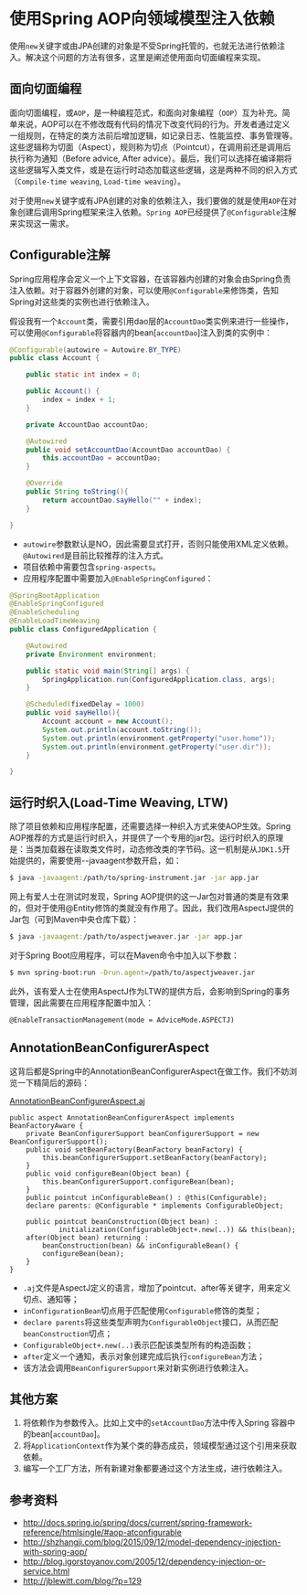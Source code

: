 使用Spring AOP向领域模型注入依赖
========================================================================
使用`new`关键字或由JPA创建的对象是不受Spring托管的，也就无法进行依赖注入。解决这个问题的方法有很多，这里是阐述使用面向切面编程来实现。

## 面向切面编程

面向切面编程，或`AOP`，是一种编程范式，和面向对象编程（`OOP`）互为补充。简单来说，AOP可以在不修改既有代码的情况下改变代码的行为。开发者通过定义一组规则，在特定的类方法前后增加逻辑，如记录日志、性能监控、事务管理等。这些逻辑称为切面（Aspect），规则称为切点（Pointcut），在调用前还是调用后执行称为通知（Before advice, After advice）。最后，我们可以选择在编译期将这些逻辑写入类文件，或是在运行时动态加载这些逻辑，这是两种不同的织入方式（`Compile-time weaving`, `Load-time weaving`）。

对于使用`new`关键字或有JPA创建的对象的依赖注入，我们要做的就是使用`AOP`在对象创建后调用Spring框架来注入依赖。`Spring AOP`已经提供了`@Configurable`注解来实现这一需求。

## Configurable注解

Spring应用程序会定义一个上下文容器，在该容器内创建的对象会由Spring负责注入依赖。对于容器外创建的对象，可以使用`@Configurable`来修饰类，告知Spring对这些类的实例也进行依赖注入。

假设我有一个`Account`类，需要引用dao层的`AccountDao`类实例来进行一些操作，可以使用`@Configurable`将容器内的bean[`accountDao`]注入到类的实例中：

```java
@Configurable(autowire = Autowire.BY_TYPE)
public class Account {

    public static int index = 0;

    public Account() {
        index = index + 1;
    }

    private AccountDao accountDao;

    @Autowired
    public void setAccountDao(AccountDao accountDao) {
        this.accountDao = accountDao;
    }

    @Override
    public String toString(){
        return accountDao.sayHello("" + index);
    }

}
```

* `autowire`参数默认是NO，因此需要显式打开，否则只能使用XML定义依赖。`@Autowired`是目前比较推荐的注入方式。
* 项目依赖中需要包含`spring-aspects`。
* 应用程序配置中需要加入`@EnableSpringConfigured`：

```java
@SpringBootApplication
@EnableSpringConfigured
@EnableScheduling
@EnableLoadTimeWeaving
public class ConfiguredApplication {

    @Autowired
    private Environment environment;

    public static void main(String[] args) {
        SpringApplication.run(ConfiguredApplication.class, args);
    }

    @Scheduled(fixedDelay = 1000)
    public void sayHello(){
        Account account = new Account();
        System.out.println(account.toString());
        System.out.println(environment.getProperty("user.home"));
        System.out.println(environment.getProperty("user.dir"));
    }

}
```

## 运行时织入(Load-Time Weaving, LTW)

除了项目依赖和应用程序配置，还需要选择一种织入方式来使AOP生效。Spring AOP推荐的方式是运行时织入，并提供了一个专用的jar包。运行时织入的原理是：当类加载器在读取类文件时，动态修改类的字节码。这一机制是从`JDK1.5`开始提供的，需要使用--javaagent参数开启，如：

```bash
$ java -javaagent:/path/to/spring-instrument.jar -jar app.jar
```

网上有爱人士在测试时发现，Spring AOP提供的这一Jar包对普通的类是有效果的，但对于使用@Entity修饰的类就没有作用了。因此，我们改用AspectJ提供的Jar包（可到Maven中央仓库下载）：

```bash
$ java -javaagent:/path/to/aspectjweaver.jar -jar app.jar
```

对于Spring Boot应用程序，可以在Maven命令中加入以下参数：

```bash
$ mvn spring-boot:run -Drun.agent=/path/to/aspectjweaver.jar
```

此外，该有爱人士在使用AspectJ作为LTW的提供方后，会影响到Spring的事务管理，因此需要在应用程序配置中加入：

```batch
@EnableTransactionManagement(mode = AdviceMode.ASPECTJ)
```

## AnnotationBeanConfigurerAspect

这背后都是Spring中的AnnotationBeanConfigurerAspect在做工作。我们不妨浏览一下精简后的源码：

[AnnotationBeanConfigurerAspect.aj](https://github.com/spring-projects/spring-framework/blob/master/spring-aspects/src/main/java/org/springframework/beans/factory/aspectj/AnnotationBeanConfigurerAspect.aj)

```batch
public aspect AnnotationBeanConfigurerAspect implements BeanFactoryAware {
	private BeanConfigurerSupport beanConfigurerSupport = new BeanConfigurerSupport();
	public void setBeanFactory(BeanFactory beanFactory) {
		this.beanConfigurerSupport.setBeanFactory(beanFactory);
	}
	public void configureBean(Object bean) {
		this.beanConfigurerSupport.configureBean(bean);
	}
	public pointcut inConfigurableBean() : @this(Configurable);
	declare parents: @Configurable * implements ConfigurableObject;
	
	public pointcut beanConstruction(Object bean) :
			initialization(ConfigurableObject+.new(..)) && this(bean);
	after(Object bean) returning :
		beanConstruction(bean) && inConfigurableBean() {
		configureBean(bean);
	}
}
```

* `.aj`文件是AspectJ定义的语言，增加了pointcut、after等关键字，用来定义切点、通知等；
* `inConfigurationBean`切点用于匹配使用`Configurable`修饰的类型；
* `declare parents`将这些类型声明为`ConfigurableObject`接口，从而匹配`beanConstruction`切点；
* `ConfigurableObject+.new(..)`表示匹配该类型所有的构造函数；
* `after`定义一个通知，表示对象创建完成后执行`configureBean`方法；
* 该方法会调用`BeanConfigurerSupport`来对新实例进行依赖注入。

## 其他方案

1. 将依赖作为参数传入。比如上文中的`setAccountDao`方法中传入Spring 容器中的bean[`accountDao`]。
2. 将`ApplicationContext`作为某个类的静态成员，领域模型通过这个引用来获取依赖。
3. 编写一个工厂方法，所有新建对象都要通过这个方法生成，进行依赖注入。

## 参考资料

* http://docs.spring.io/spring/docs/current/spring-framework-reference/htmlsingle/#aop-atconfigurable
* http://shzhangji.com/blog/2015/09/12/model-dependency-injection-with-spring-aop/
* http://blog.igorstoyanov.com/2005/12/dependency-injection-or-service.html
* http://jblewitt.com/blog/?p=129